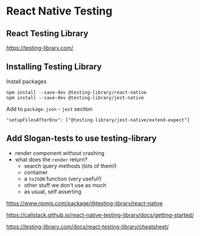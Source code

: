 # React Native Testing

## React Testing Library

https://testing-library.com/

## Installing Testing Library
Install packages
```
npm install --save-dev @testing-library/react-native
npm install --save-dev @testing-library/jest-native
```

Add to `package.json` - `jest` section
```
"setupFilesAfterEnv": ["@testing-library/jest-native/extend-expect"]
```

## Add Slogan-tests to use testing-library
- render component without crashing
- what does the `render` return?
  - search query methods (lots of them!)
  - container
  - a `toJSON` function (very useful!)
  - other stuff we don't use as much
  - as usual, self asserting


https://www.npmjs.com/package/@testing-library/react-native

https://callstack.github.io/react-native-testing-library/docs/getting-started/

https://testing-library.com/docs/react-testing-library/cheatsheet/